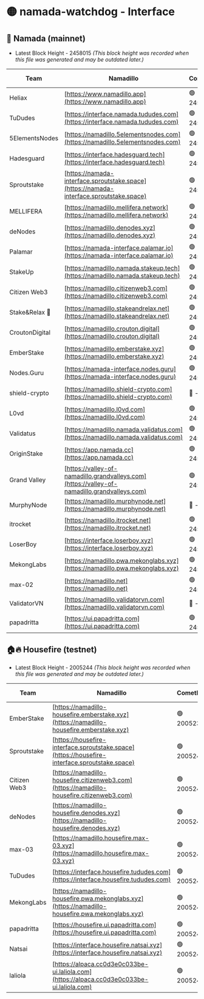 # 🟡 namada-watchdog - Interface

## 🚀 Namada (mainnet)
- Latest Block Height - 2458015 *(This block height was recorded when this file was generated and may be outdated later.)*

| Team | Namadillo | CometBFT | Indexer | MASP Indexer |
|-|-|-|-|-|
| Heliax | [https://www.namadillo.app](https://www.namadillo.app) | 🟢 2457994 | 🟢 2457994 | 🟢 2457994 |
| TuDudes | [https://interface.namada.tududes.com](https://interface.namada.tududes.com) | 🟢 2457995 | 🟢 2457995 | 🟢 2457995 |
| 5ElementsNodes | [https://namadillo.5elementsnodes.com](https://namadillo.5elementsnodes.com) | 🟢 2457995 | 🟢 2457995 | 🟢 2457995 |
| Hadesguard | [https://interface.hadesguard.tech](https://interface.hadesguard.tech) | 🟢 2457996 | 🟢 2457996 | 🟢 2457996 |
| Sproutstake | [https://namada-interface.sproutstake.space](https://namada-interface.sproutstake.space) | 🟢 2457996 | 🟢 2457996 | 🟢 2457997 |
| MELLIFERA | [https://namadillo.mellifera.network](https://namadillo.mellifera.network) | 🟢 2457997 | 🟢 2457997 | 🟢 2457997 |
| deNodes | [https://namadillo.denodes.xyz](https://namadillo.denodes.xyz) | 🟢 2457998 | 🟢 2457998 | 🟢 2457998 |
| Palamar | [https://namada-interface.palamar.io](https://namada-interface.palamar.io) | 🟢 2457999 | 🟢 2457999 | 🟢 2457999 |
| StakeUp | [https://namadillo.namada.stakeup.tech](https://namadillo.namada.stakeup.tech) | 🟢 2458000 | 🟢 2457999 | 🟢 2458000 |
| Citizen Web3 | [https://namadillo.citizenweb3.com](https://namadillo.citizenweb3.com) | 🟢 2458000 | 🟢 2458000 | 🟢 2458000 |
| Stake&Relax 🦥 | [https://namadillo.stakeandrelax.net](https://namadillo.stakeandrelax.net) | 🟢 2458001 | 🟢 2458001 | 🟢 2458001 |
| CroutonDigital | [https://namadillo.crouton.digital](https://namadillo.crouton.digital) | 🟢 2458002 | 🟢 2458001 | 🟢 2458001 |
| EmberStake | [https://namadillo.emberstake.xyz](https://namadillo.emberstake.xyz) | 🟢 2458002 | 🟢 2458002 | 🟢 2458002 |
| Nodes.Guru | [https://namada-interface.nodes.guru](https://namada-interface.nodes.guru) | 🟢 2458003 | 🟢 2458003 | 🟢 2458003 |
| shield-crypto | [https://namadillo.shield-crypto.com](https://namadillo.shield-crypto.com) | 🔴 - | 🟡 2457823 | 🟡 2457823 |
| L0vd | [https://namadillo.l0vd.com](https://namadillo.l0vd.com) | 🟢 2458005 | 🟢 2458005 | 🟢 2458005 |
| Validatus | [https://namadillo.namada.validatus.com](https://namadillo.namada.validatus.com) | 🟢 2458006 | 🟢 2458006 | 🟢 2458006 |
| OriginStake | [https://app.namada.cc](https://app.namada.cc) | 🟢 2458007 | 🟢 2458007 | 🟢 2458007 |
| Grand Valley | [https://valley-of-namadillo.grandvalleys.com](https://valley-of-namadillo.grandvalleys.com) | 🟢 2458008 | 🟢 2458008 | 🟢 2458007 |
| MurphyNode | [https://namadillo.murphynode.net](https://namadillo.murphynode.net) | 🔴 - | 🔴 - | 🔴 - |
| itrocket | [https://namadillo.itrocket.net](https://namadillo.itrocket.net) | 🟢 2458010 | 🟢 2458010 | 🟢 2458010 |
| LoserBoy | [https://interface.loserboy.xyz](https://interface.loserboy.xyz) | 🟢 2458011 | 🟢 2458011 | 🟢 2458011 |
| MekongLabs | [https://namadillo.pwa.mekonglabs.xyz](https://namadillo.pwa.mekonglabs.xyz) | 🟢 2458012 | 🟢 2458012 | 🟢 2458012 |
| max-02 | [https://namadillo.net](https://namadillo.net) | 🟢 2458012 | 🟢 2458012 | 🟢 2458012 |
| ValidatorVN | [https://namadillo.validatorvn.com](https://namadillo.validatorvn.com) | 🔴 - | 🔴 - | 🔴 - |
| papadritta | [https://ui.papadritta.com](https://ui.papadritta.com) | 🟢 2458015 | 🟢 2458015 | 🟢 2458015 |

## 🏠🔥 Housefire (testnet)
- Latest Block Height - 2005244 *(This block height was recorded when this file was generated and may be outdated later.)*

| Team | Namadillo | CometBFT | Indexer | MASP Indexer |
|-|-|-|-|-|
| EmberStake | [https://namadillo-housefire.emberstake.xyz](https://namadillo-housefire.emberstake.xyz) | 🟢 2005239 | 🟢 2005239 | 🟢 2005240 |
| Sproutstake | [https://housefire-interface.sproutstake.space](https://housefire-interface.sproutstake.space) | 🟢 2005240 | 🟢 2005240 | 🟢 2005240 |
| Citizen Web3 | [https://namadillo-housefire.citizenweb3.com](https://namadillo-housefire.citizenweb3.com) | 🟢 2005241 | 🔴 1887621 | 🟢 2005241 |
| deNodes | [https://namadillo-housefire.denodes.xyz](https://namadillo-housefire.denodes.xyz) | 🟢 2005241 | 🟢 2005241 | 🟢 2005241 |
| max-03 | [https://namadillo.housefire.max-03.xyz](https://namadillo.housefire.max-03.xyz) | 🟢 2005242 | 🟢 2005241 | 🟢 2005242 |
| TuDudes | [https://interface.housefire.tududes.com](https://interface.housefire.tududes.com) | 🟢 2005242 | 🟢 2005242 | 🟢 2005242 |
| MekongLabs | [https://namadillo-housefire.pwa.mekonglabs.xyz](https://namadillo-housefire.pwa.mekonglabs.xyz) | 🟢 2005242 | 🟢 2005242 | 🟢 2005242 |
| papadritta | [https://housefire.ui.papadritta.com](https://housefire.ui.papadritta.com) | 🟢 2005243 | 🟢 2005243 | 🟢 2005243 |
| Natsai | [https://interface.housefire.natsai.xyz](https://interface.housefire.natsai.xyz) | 🟢 2005243 | 🟢 2005243 | 🟢 2005243 |
| laliola | [https://alpaca.cc0d3e0c033be-ui.laliola.com](https://alpaca.cc0d3e0c033be-ui.laliola.com) | 🟢 2005244 | 🟢 2005244 | 🟢 2005244 |

